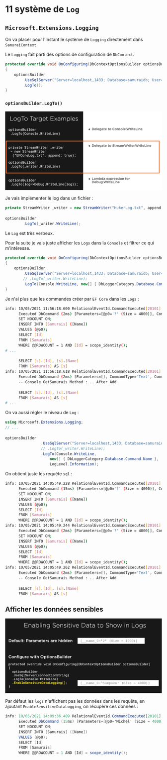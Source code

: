 # 11 système de `Log`

## `Microsoft.Extensions.Logging`

On va placer pour l'instant le système de `Logging` directement dans `SamuraiContext`.

Le `Logging` fait parti des options de configuration de `DbContext`.

```cs
protected override void OnConfiguring(DbContextOptionsBuilder optionsBuilder)
{
    optionsBuilder
        .UseSqlServer("Server=localhost,1433; Database=samuraidb; User=sa; Password=huk@r2Xmen99")
        .LogTo();
}
```

### `optionsBuilder.LogTo()`

<img src="assets/log-to-target-exemple.png" alt="log-to-target-exemple" style="zoom:50%;" />

Je vais implémenter le log dans un fichier :

```cs
private StreamWriter _writer = new StreamWriter("HukerLog.txt", append: true);

optionsBuilder
    	.LogTo(_writer.WriteLine);
```

Le `Log` est très verbeux.

Pour la suite je vais juste afficher les `Logs` dans la `Console` et filtrer ce qui m'intéresse.

```cs
protected override void OnConfiguring(DbContextOptionsBuilder optionsBuilder)
{
    optionsBuilder
        .UseSqlServer("Server=localhost,1433; Database=samuraidb; User=sa; Password=huk@r2Xmen99")
        // .LogTo(_writer.WriteLine);
        .LogTo(Console.WriteLine, new[] { DbLoggerCategory.Database.Command.Name });
}
```

Je n'ai plus que les commandes créer par `EF Core` dans les `Logs` :

```bash
info: 10/05/2021 11:56:18.600 RelationalEventId.CommandExecuted[20101] (Microsoft.EntityFrameworkCore.Database.Command) 
      Executed DbCommand (2ms) [Parameters=[@p0='?' (Size = 4000)], CommandType='Text', CommandTimeout='30']
      SET NOCOUNT ON;
      INSERT INTO [Samurais] ([Name])
      VALUES (@p0);
      SELECT [Id]
      FROM [Samurais]
      WHERE @@ROWCOUNT = 1 AND [Id] = scope_identity();
# ...
      
      SELECT [s].[Id], [s].[Name]
      FROM [Samurais] AS [s]
info: 10/05/2021 11:56:18.618 RelationalEventId.CommandExecuted[20101] (Microsoft.EntityFrameworkCore.Database.Command) 
      Executed DbCommand (2ms) [Parameters=[], CommandType='Text', CommandTimeout='30']
      -- Console GetSamurais Method : .. After Add
      
      SELECT [s].[Id], [s].[Name]
      FROM [Samurais] AS [s]
# ...
```

On va aussi régler le niveau de `Log` :

```cs
using Microsoft.Extensions.Logging;
// ...

optionsBuilder
                .UseSqlServer("Server=localhost,1433; Database=samuraidb; User=sa; Password=huk@r2Xmen99")
                // .LogTo(_writer.WriteLine);
                .LogTo(Console.WriteLine,
                    new[] { DbLoggerCategory.Database.Command.Name },
                    LogLevel.Information);
```

On obtient juste les requête `sql` :

```bash
info: 10/05/2021 14:05:49.228 RelationalEventId.CommandExecuted[20101] (Microsoft.EntityFrameworkCore.Database.Command) 
      Executed DbCommand (15ms) [Parameters=[@p0='?' (Size = 4000)], CommandType='Text', CommandTimeout='30']
      SET NOCOUNT ON;
      INSERT INTO [Samurais] ([Name])
      VALUES (@p0);
      SELECT [Id]
      FROM [Samurais]
      WHERE @@ROWCOUNT = 1 AND [Id] = scope_identity();
info: 10/05/2021 14:05:49.244 RelationalEventId.CommandExecuted[20101] (Microsoft.EntityFrameworkCore.Database.Command) 
      Executed DbCommand (2ms) [Parameters=[@p0='?' (Size = 4000)], CommandType='Text', CommandTimeout='30']
      SET NOCOUNT ON;
      INSERT INTO [Samurais] ([Name])
      VALUES (@p0);
      SELECT [Id]
      FROM [Samurais]
      WHERE @@ROWCOUNT = 1 AND [Id] = scope_identity();
info: 10/05/2021 14:05:49.262 RelationalEventId.CommandExecuted[20101] (Microsoft.EntityFrameworkCore.Database.Command) 
      Executed DbCommand (2ms) [Parameters=[], CommandType='Text', CommandTimeout='30']
      -- Console GetSamurais Method : .. After Add
      
      SELECT [s].[Id], [s].[Name]
      FROM [Samurais] AS [s]
```



## Afficher les données sensibles

<img src="assets/enable-sensitive-data-logs.png" alt="enable-sensitive-data-logs" style="zoom:50%;" />

Par défaut les `logs` n'affichent pas les données dans les requête, en ajoutant `EnableSensitiveDataLogging`, on récupère ces données :

```cs
info: 10/05/2021 14:09:36.409 RelationalEventId.CommandExecuted[20101] (Microsoft.EntityFrameworkCore.Database.Command) 
      Executed DbCommand (15ms) [Parameters=[@p0='Michel' (Size = 4000)], CommandType='Text', CommandTimeout='30']
      SET NOCOUNT ON;
      INSERT INTO [Samurais] ([Name])
      VALUES (@p0);
      SELECT [Id]
      FROM [Samurais]
      WHERE @@ROWCOUNT = 1 AND [Id] = scope_identity();
```





























